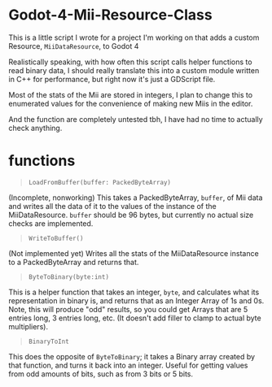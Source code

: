 # Godot-4-Mii-Resource-Class
This is a little script I wrote for a project I'm working on that adds a custom Resource, `MiiDataResource`, to Godot 4

Realistically speaking, with how often this script calls helper functions to read binary data, I should really translate this into a custom module written in C++ for performance, but right now it's just a GDScript file. 

Most of the stats of the Mii are stored in integers, I plan to change this to enumerated values for the convenience of making new Miis in the editor. 

And the function are completely untested tbh, I have had no time to actually check anything.

# functions
> `LoadFromBuffer(buffer: PackedByteArray)`

(Incomplete, nonworking) This takes a PackedByteArray, `buffer`, of Mii data and writes all the data of it to the values of the instance of the MiiDataResource. `buffer` should be 96 bytes, but currently no actual size checks are implemented.
> `WriteToBuffer()`

(Not implemented yet) Writes all the stats of the MiiDataResource instance to a PackedByteArray and returns that.

> `ByteToBinary(byte:int)`

This is a helper function that takes an integer, `byte`, and calculates what its representation in binary is, and returns that as an Integer Array of 1s and 0s. Note, this will produce "odd" results, so you could get Arrays that are 5 entries long, 3 entries long, etc. (It doesn't add filler to clamp to actual byte multipliers).

> `BinaryToInt`

This does the opposite of `ByteToBinary`; it takes a Binary array created by that function, and turns it back into an integer. Useful for getting values from odd amounts of bits, such as from 3 bits or 5 bits. 
